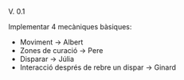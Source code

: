 V. 0.1

Implementar 4 mecàniques bàsiques: 

  - Moviment -> Albert
  - Zones de curació -> Pere
  - Disparar -> Júlia
  - Interacció després de rebre un dispar -> Ginard
